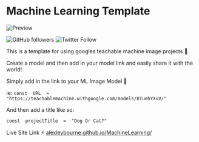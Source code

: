 # Machine Learning Template

![Preview](https://i.ibb.co/TgqZKXz/Screen-Shot-2020-10-17-at-5-18-10-pm-1.jpg)

![GitHub followers](https://img.shields.io/github/followers/alexleybourne?style=flat&logo=github) ![Twitter Follow](https://img.shields.io/twitter/follow/AlexLeybourne?&style=flat&logo=twitter&logoColor=white)

This is a template for using googles teachable machine image projects 🤖

Create a model and then add in your model link and easily share it with the world!

Simply add in the link to your ML Image Model 🔗

ie: `const  URL  =  "https://teachablemachine.withgoogle.com/models/8TuehYXuV/"`

And then add a title like so:

`const  projectTitle  =  "Dog Or Cat?"`

Live Site Link ⚡️
[alexleybourne.github.io/MachineLearning/](https://alexleybourne.github.io/MachineLearning/)
